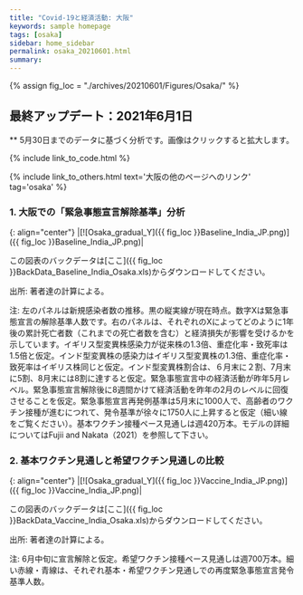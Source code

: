 ```yaml
---
title: "Covid-19と経済活動: 大阪"
keywords: sample homepage
tags: [osaka]
sidebar: home_sidebar
permalink: osaka_20210601.html
summary:
---
```


{% assign fig_loc = "./archives/20210601/Figures/Osaka/" %}


## 最終アップデート：2021年6月1日
** 5月30日までのデータに基づく分析です。画像はクリックすると拡大します。

{% include link_to_code.html %}

{% include link_to_others.html text='大阪の他のページへのリンク' tag='osaka' %}




<!-- #### (i) 基本シナリオ

{: align="center"}
|[![Osaka_gradual_Y]({{ fig_loc }}GradualRecovery1_jp.png)]({{ fig_loc }}GradualRecovery1_jp.png)|

この図表のバックデータは[ここ]({{ fig_loc }}BackData_GradualRecoveryOsaka_1.xls)からダウンロードしてください。

出所: 著者達の計算による。<br>
{% include footnote_20210330_1.html %}

#### (ii) 気の引き締まりシナリオ

{: align="center"}
|[![Osaka_gradual_Y]({{ fig_loc }}GradualRecovery3_jp.png)]({{ fig_loc }}GradualRecovery3_jp.png)|

この図表のバックデータは[ここ]({{ fig_loc }}BackData_GradualRecoveryOsaka_3.xls)からダウンロードしてください。

出所: 著者達の計算による。<br>
{% include footnote_20210413_osaka2.html %} -->

<!-- ### 2. 大阪での「再度緊急事態宣言発令基準」分析

#### (ii) 変異株シナリオ

{: align="center"}
|[![Osaka_gradual_Y]({{ fig_loc }}ThresholdsON41_jp.png)]({{ fig_loc }}ThresholdsON41_jp.png)|

この図表のバックデータは[ここ]({{ fig_loc }}BackData_ThresholdsONOsaka_41.xls)からダウンロードしてください。

出所: 著者達の計算による。<br>
{% include footnote_20210330_34.html %}
このシナリオでの今週の変異株割合初期値は1.98%です。この図の詳細については、4月6日午後5時からのZoomでの分析解説をご覧ください。 -->

<!-- #### (i) 変異株シナリオ -->
### 1. 大阪での「緊急事態宣言解除基準」分析

{: align="center"}
|[![Osaka_gradual_Y]({{ fig_loc }}Baseline_India_JP.png)]({{ fig_loc }}Baseline_India_JP.png)|

この図表のバックデータは[ここ]({{ fig_loc }}BackData_Baseline_India_Osaka.xls)からダウンロードしてください。

出所: 著者達の計算による。<br>

注: 左のパネルは新規感染者数の推移。黒の縦実線が現在時点。数字Xは緊急事態宣言の解除基準人数です。右のパネルは、それぞれのXによってどのように1年後の累計死亡者数（これまでの死亡者数を含む）と経済損失が影響を受けるかを示しています。イギリス型変異株感染力が従来株の1.3倍、重症化率・致死率は1.5倍と仮定。インド型変異株の感染力はイギリス型変異株の1.3倍、重症化率・致死率はイギリス株同じと仮定。インド型変異株割合は、６月末に２割、7月末に5割、8月末には8割に達すると仮定。緊急事態宣言中の経済活動が昨年5月レベル。緊急事態宣言解除後に8週間かけて経済活動を昨年の2月のレベルに回復させることを仮定。緊急事態宣言再発例基準は5月末に1000人で、高齢者のワクチン接種が進むにつれて、発令基準が徐々に1750人に上昇すると仮定（細い線をご覧ください）。基本ワクチン接種ペース見通しは週420万本。モデルの詳細についてはFujii and Nakata（2021）を参照して下さい。



### 2. 基本ワクチン見通しと希望ワクチン見通しの比較

{: align="center"}
|[![Osaka_gradual_Y]({{ fig_loc }}Vaccine_India_JP.png)]({{ fig_loc }}Vaccine_India_JP.png)|

この図表のバックデータは[ここ]({{ fig_loc }}BackData_Vaccine_India_Osaka.xls)からダウンロードしてください。

出所: 著者達の計算による。<br>

注: 6月中旬に宣言解除と仮定。希望ワクチン接種ペース見通しは週700万本。細い赤線・青線は、それぞれ基本・希望ワクチン見通しでの再度緊急事態宣言発令基準人数。
